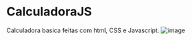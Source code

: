 # CalculadoraJS
Calculadora basica feitas com html, CSS e Javascript.
![image](https://user-images.githubusercontent.com/108993216/216847576-8ad0b37d-7c3c-48a0-a134-312de4a80a15.png)

